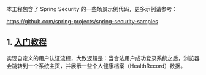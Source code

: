 本工程包含了 Spring Security 的一些场景示例代码，更多示例请参考：

https://github.com/spring-projects/spring-security-samples

## 1. [入门教程](basic)

实现自定义的用户认证流程，大致逻辑是：当合法用户成功登录系统之后，浏览器会跳转到一个系统主页，并展示一些个人健康档案（HealthRecord）数据。
